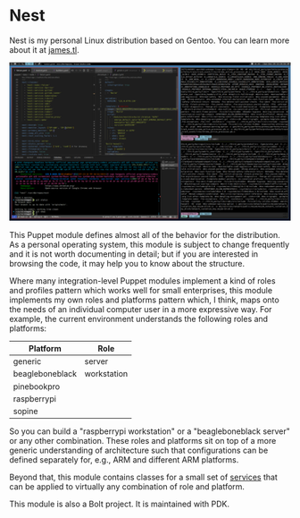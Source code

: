 # Nest

Nest is my personal Linux distribution based on Gentoo.  You can learn more
about it at [james.tl](https://james.tl/projects/nest/).

![Nest Screenshot](.screenshot.png)

This Puppet module defines almost all of the behavior for the distribution.  As
a personal operating system, this module is subject to change frequently and it
is not worth documenting in detail; but if you are interested in browsing the
code, it may help you to know about the structure.

Where many integration-level Puppet modules implement a kind of roles and
profiles pattern which works well for small enterprises, this module implements
my own roles and platforms pattern which, I think, maps onto the needs of an
individual computer user in a more expressive way.  For example, the current
environment understands the following roles and platforms:

| Platform        | Role        |
|-----------------|-------------|
| generic         | server      |
| beagleboneblack | workstation |
| pinebookpro     |             |
| raspberrypi     |             |
| sopine          |             |

So you can build a "raspberrypi workstation" or a "beagleboneblack server" or
any other combination.  These roles and platforms sit on top of a more generic
understanding of architecture such that configurations can be defined separately
for, e.g., ARM and different ARM platforms.

Beyond that, this module contains classes for a small set of
[services](https://gitlab.james.tl/nest/puppet/-/tree/main/manifests/service)
that can be applied to virtually any combination of role and platform.

This module is also a Bolt project. It is maintained with PDK.
